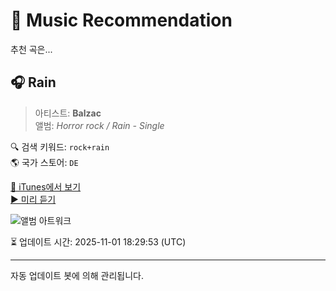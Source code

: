 
# 🎵 Music Recommendation

추천 곡은...

## 🎧 Rain  
> 아티스트: **Balzac**  
> 앨범: _Horror rock / Rain - Single_  

🔍 검색 키워드: `rock+rain`  
🌎 국가 스토어: `DE`

[🔗 iTunes에서 보기](https://music.apple.com/de/album/rain/110973287?i=110972838&uo=4)  
[▶️ 미리 듣기](https://audio-ssl.itunes.apple.com/itunes-assets/AudioPreview125/v4/b1/21/96/b12196ef-eb0d-7270-14e1-0eaf4297d00e/mzaf_12652294229203002345.plus.aac.p.m4a)

![앨범 아트워크](https://is1-ssl.mzstatic.com/image/thumb/Music/e2/14/60/mzi.ceqnurls.jpg/100x100bb.jpg)

⏳ 업데이트 시간: 2025-11-01 18:29:53 (UTC)

---
자동 업데이트 봇에 의해 관리됩니다.
